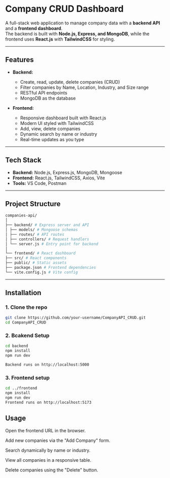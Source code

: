 # Company CRUD Dashboard

A full-stack web application to manage company data with a **backend API** and a **frontend dashboard**.  
The backend is built with **Node.js, Express, and MongoDB**, while the frontend uses **React.js** with **TailwindCSS** for styling.

---

## Features

- **Backend:**
  - Create, read, update, delete companies (CRUD)
  - Filter companies by Name, Location, Industry, and Size range
  - RESTful API endpoints
  - MongoDB as the database

- **Frontend:**
  - Responsive dashboard built with React.js
  - Modern UI styled with TailwindCSS
  - Add, view, delete companies
  - Dynamic search by name or industry
  - Real-time updates as you type

---

## Tech Stack

- **Backend:** Node.js, Express.js, MongoDB, Mongoose  
- **Frontend:** React.js, TailwindCSS, Axios, Vite  
- **Tools:** VS Code, Postman

---

## Project Structure
```bash
companies-api/
│
├── backend/ # Express server and API
│ ├── models/ # Mongoose schemas
│ ├── routes/ # API routes
│ ├── controllers/ # Request handlers
│ └── server.js # Entry point for backend
│
└── frontend/ # React dashboard
├── src/ # React components
├── public/ # Static assets
├── package.json # Frontend dependencies
└── vite.config.js # Vite config
```


---

## Installation

### 1. Clone the repo

```bash
git clone https://github.com/your-username/CompanyAPI_CRUD.git
cd CompanyAPI_CRUD
```
### 2. Bcakend Setup
```bash
cd backend
npm install
npm run dev

Backend runs on http://localhost:5000
```

### 3. Frontend setup
```bash
cd ../frontend
npm install
npm run dev
Frontend runs on http://localhost:5173
```
## Usage

Open the frontend URL in the browser.

Add new companies via the "Add Company" form.

Search dynamically by name or industry.

View all companies in a responsive table.

Delete companies using the "Delete" button.
